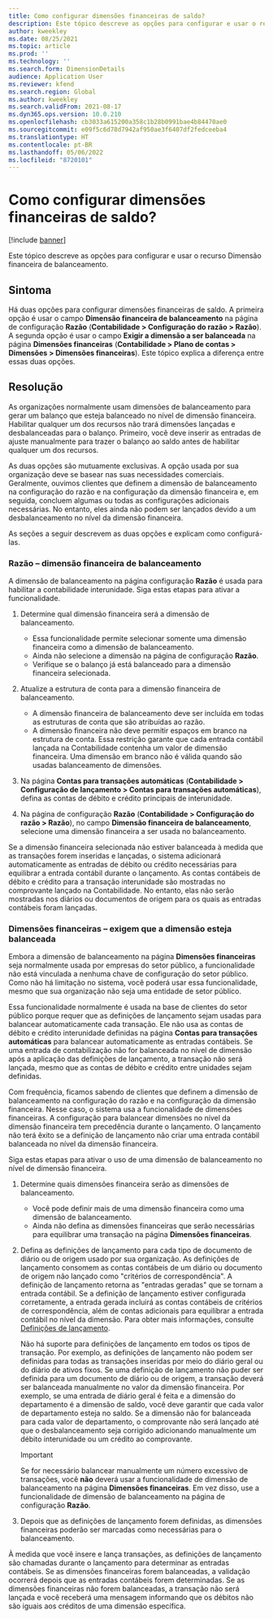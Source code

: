 ```yaml
---
title: Como configurar dimensões financeiras de saldo?
description: Este tópico descreve as opções para configurar e usar o recurso Dimensão financeira de balanceamento.
author: kweekley
ms.date: 08/25/2021
ms.topic: article
ms.prod: ''
ms.technology: ''
ms.search.form: DimensionDetails
audience: Application User
ms.reviewer: kfend
ms.search.region: Global
ms.author: kweekley
ms.search.validFrom: 2021-08-17
ms.dyn365.ops.version: 10.0.210
ms.openlocfilehash: cb3033a615200a358c1b28b0991bae4b84470ae0
ms.sourcegitcommit: e09f5c6d78d7942af950ae3f6407df2fedceeba4
ms.translationtype: HT
ms.contentlocale: pt-BR
ms.lasthandoff: 05/06/2022
ms.locfileid: "8720101"
---
```

# <a name="how-do-i-set-up-balancing-financial-dimensions"></a>Como configurar dimensões financeiras de saldo?

[!include [banner](../includes/banner.md)]

Este tópico descreve as opções para configurar e usar o recurso Dimensão financeira de balanceamento.

## <a name="symptom"></a>Sintoma

Há duas opções para configurar dimensões financeiras de saldo. A primeira opção é usar o campo **Dimensão financeira de balanceamento** na página de configuração **Razão** (**Contabilidade \> Configuração do razão \> Razão**). A segunda opção é usar o campo **Exigir a dimensão a ser balanceada** na página **Dimensões financeiras** (**Contabilidade > Plano de contas \> Dimensões \> Dimensões financeiras**). Este tópico explica a diferença entre essas duas opções.

## <a name="resolution"></a>Resolução

As organizações normalmente usam dimensões de balanceamento para gerar um balanço que esteja balanceado no nível de dimensão financeira. Habilitar qualquer um dos recursos não trará dimensões lançadas e desbalanceadas para o balanço. Primeiro, você deve inserir as entradas de ajuste manualmente para trazer o balanço ao saldo antes de habilitar qualquer um dos recursos.

As duas opções são mutuamente exclusivas. A opção usada por sua organização deve se basear nas suas necessidades comerciais. Geralmente, ouvimos clientes que definem a dimensão de balanceamento na configuração do razão e na configuração da dimensão financeira e, em seguida, concluem algumas ou todas as configurações adicionais necessárias. No entanto, eles ainda não podem ser lançados devido a um desbalanceamento no nível da dimensão financeira.

As seções a seguir descrevem as duas opções e explicam como configurá-las.

### <a name="ledger--balancing-financial-dimension"></a>Razão – dimensão financeira de balanceamento

A dimensão de balanceamento na página configuração **Razão** é usada para habilitar a contabilidade interunidade. Siga estas etapas para ativar a funcionalidade.

1. Determine qual dimensão financeira será a dimensão de balanceamento.

    - Essa funcionalidade permite selecionar somente uma dimensão financeira como a dimensão de balanceamento.
    - Ainda não selecione a dimensão na página de configuração **Razão**.
    - Verifique se o balanço já está balanceado para a dimensão financeira selecionada.

2. Atualize a estrutura de conta para a dimensão financeira de balanceamento.

    - A dimensão financeira de balanceamento deve ser incluída em todas as estruturas de conta que são atribuídas ao razão.
    - A dimensão financeira não deve permitir espaços em branco na estrutura de conta. Essa restrição garante que cada entrada contábil lançada na Contabilidade contenha um valor de dimensão financeira. Uma dimensão em branco não é válida quando são usadas balanceamento de dimensões.

3. Na página **Contas para transações automáticas** (**Contabilidade \> Configuração de lançamento \> Contas para transações automáticas**), defina as contas de débito e crédito principais de interunidade.
4. Na página de configuração **Razão** (**Contabilidade \> Configuração do razão \> Razão**), no campo **Dimensão financeira de balanceamento**, selecione uma dimensão financeira a ser usada no balanceamento.

Se a dimensão financeira selecionada não estiver balanceada à medida que as transações forem inseridas e lançadas, o sistema adicionará automaticamente as entradas de débito ou crédito necessárias para equilibrar a entrada contábil durante o lançamento. As contas contábeis de débito e crédito para a transação interunidade são mostradas no comprovante lançado na Contabilidade. No entanto, elas não serão mostradas nos diários ou documentos de origem para os quais as entradas contábeis foram lançadas.

### <a name="financial-dimensions--require-the-dimension-to-be-balanced"></a>Dimensões financeiras – exigem que a dimensão esteja balanceada

Embora a dimensão de balanceamento na página **Dimensões financeiras** seja normalmente usada por empresas do setor público, a funcionalidade não está vinculada a nenhuma chave de configuração do setor público. Como não há limitação no sistema, você poderá usar essa funcionalidade, mesmo que sua organização não seja uma entidade de setor público.

Essa funcionalidade normalmente é usada na base de clientes do setor público porque requer que as definições de lançamento sejam usadas para balancear automaticamente cada transação. Ele não usa as contas de débito e crédito interunidade definidas na página **Contas para transações automáticas** para balancear automaticamente as entradas contábeis. Se uma entrada de contabilização não for balanceada no nível de dimensão após a aplicação das definições de lançamento, a transação não será lançada, mesmo que as contas de débito e crédito entre unidades sejam definidas.

Com frequência, ficamos sabendo de clientes que definem a dimensão de balanceamento na configuração do razão e na configuração da dimensão financeira. Nesse caso, o sistema usa a funcionalidade de dimensões financeiras. A configuração para balancear dimensões no nível da dimensão financeira tem precedência durante o lançamento. O lançamento não terá êxito se a definição de lançamento não criar uma entrada contábil balanceada no nível da dimensão financeira.

Siga estas etapas para ativar o uso de uma dimensão de balanceamento no nível de dimensão financeira.

1. Determine quais dimensões financeira serão as dimensões de balanceamento.

    - Você pode definir mais de uma dimensão financeira como uma dimensão de balanceamento.
    - Ainda não defina as dimensões financeiras que serão necessárias para equilibrar uma transação na página **Dimensões financeiras**.

2. Defina as definições de lançamento para cada tipo de documento de diário ou de origem usado por sua organização. As definições de lançamento consomem as contas contábeis de um diário ou documento de origem não lançado como "critérios de correspondência". A definição de lançamento retorna as "entradas geradas" que se tornam a entrada contábil. Se a definição de lançamento estiver configurada corretamente, a entrada gerada incluirá as contas contábeis de critérios de correspondência, além de contas adicionais para equilibrar a entrada contábil no nível da dimensão. Para obter mais informações, consulte [Definições de lançamento](posting-definitions.md). 
   
   Não há suporte para definições de lançamento em todos os tipos de transação. Por exemplo, as definições de lançamento não podem ser definidas para todas as transações inseridas por meio do diário geral ou do diário de ativos fixos. Se uma definição de lançamento não puder ser definida para um documento de diário ou de origem, a transação deverá ser balanceada manualmente no valor da dimensão financeira. Por exemplo, se uma entrada de diário geral é feita e a dimensão do departamento é a dimensão de saldo, você deve garantir que cada valor de departamento esteja no saldo.  Se a dimensão não for balanceada para cada valor de departamento, o comprovante não será lançado até que o desbalanceamento seja corrigido adicionando manualmente um débito interunidade ou um crédito ao comprovante. 

    > [!IMPORTANT]
    > Se for necessário balancear manualmente um número excessivo de transações, você **não** deverá usar a funcionalidade de dimensão de balanceamento na página **Dimensões financeiras**. Em vez disso, use a funcionalidade de dimensão de balanceamento na página de configuração **Razão**.

3. Depois que as definições de lançamento forem definidas, as dimensões financeiras poderão ser marcadas como necessárias para o balanceamento.

À medida que você insere e lança transações, as definições de lançamento são chamadas durante o lançamento para determinar as entradas contábeis. Se as dimensões financeiras forem balanceadas, a validação ocorrerá depois que as entradas contábeis forem determinadas. Se as dimensões financeiras não forem balanceadas, a transação não será lançada e você receberá uma mensagem informando que os débitos não são iguais aos créditos de uma dimensão específica.
